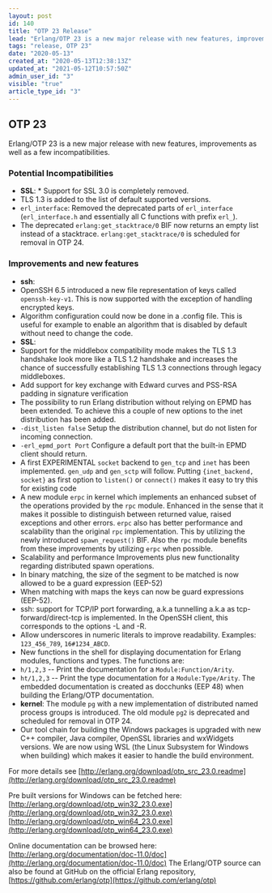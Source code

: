 ```yaml
---
layout: post
id: 140
title: "OTP 23 Release"
lead: "Erlang/OTP 23 is a new major release with new features, improvements as well as a few incompatibilities."
tags: "release, OTP 23"
date: "2020-05-13"
created_at: "2020-05-13T12:38:13Z"
updated_at: "2021-05-12T10:57:50Z"
admin_user_id: "3"
visible: "true"
article_type_id: "3"
---
```


## OTP 23

Erlang/OTP 23 is a new major release with new features, improvements as well as a few incompatibilities.

### Potential Incompatibilities
* **SSL**: * Support for SSL 3.0 is completely removed.
* TLS 1.3 is added to the list of default supported versions.
* `erl_interface`: Removed the deprecated parts of `erl_interface` (`erl_interface.h` and essentially all C functions with prefix `erl_`).
* The deprecated `erlang:get_stacktrace/0` BIF now returns an empty list instead of a stacktrace. `erlang:get_stacktrace/0` is scheduled for removal in OTP 24.

### Improvements and new features
* **ssh**:
* OpenSSH 6.5 introduced a new file representation of keys called `openssh-key-v1`. This is now supported with the exception of handling encrypted keys.
* Algorithm configuration could now be done in a .config file. This is useful for example to enable an algorithm that is disabled by default without need to change the code.
* **SSL**:
* Support for the middlebox compatibility mode makes the TLS 1.3 handshake look more like a TLS 1.2 handshake and increases the chance of successfully establishing TLS 1.3 connections through legacy middleboxes.
* Add support for key exchange with Edward curves and PSS-RSA padding in signature verification
* The possibility to run Erlang distribution without relying on EPMD has been extended. To achieve this a couple of new options to the inet distribution has been added.
* `-dist_listen false` Setup the distribution channel, but do not listen for incoming connection.
* `-erl_epmd_port Port` Configure a default port that the built-in EPMD client should return.
* A first EXPERIMENTAL `socket` backend to
`gen_tcp` and `inet` has been implemented. `gen_udp` and `gen_sctp` will follow.
 Putting `{inet_backend, socket}` as first option to `listen()` or `connect()` makes it easy to try this for existing code
* A new module `erpc` in kernel which implements an enhanced subset of the operations provided by the `rpc` module. Enhanced in the sense that it makes it possible to distinguish between returned value, raised exceptions and other errors. `erpc` also has better performance and scalability than the original `rpc` implementation. This by utilizing the newly introduced `spawn_request()` BIF. Also the `rpc` module benefits from these improvements by utilizing `erpc` when possible.
* Scalability and performance Improvements plus new functionality regarding distributed spawn operations.
* In binary matching, the size of the segment to be matched is now allowed to be a guard expression (EEP-52)
* When matching with maps the keys can now be guard expressions (EEP-52).
* ssh: support for TCP/IP port forwarding, a.k.a tunnelling a.k.a as tcp-forward/direct-tcp is implemented. In the OpenSSH client, this corresponds to the options -L and -R.
* Allow underscores in numeric literals to improve readability. Examples: `123_456_789`, `16#1234_ABCD`.
* New functions in the shell for displaying documentation for Erlang modules, functions and types. The
 functions are:
* `h/1,2,3` -- Print the documentation for a `Module:Function/Arity`.
* `ht/1,2,3` -- Print the type documentation for a `Module:Type/Arity`.
 The embedded documentation is created as docchunks (EEP 48) when building the Erlang/OTP documentation.
* **kernel**: The module `pg` with a new implementation of distributed named process groups is introduced. The old module `pg2` is deprecated and scheduled for removal in OTP 24.
* Our tool chain for building the Windows packages is upgraded with new C++ compiler, Java compiler, OpenSSL libraries and wxWidgets versions. We are now using WSL (the Linux Subsystem for Windows when building) which makes it easier to handle the build environment.

For more details see
[http://erlang.org/download/otp_src_23.0.readme](http://erlang.org/download/otp_src_23.0.readme)

Pre built versions for Windows can be fetched here:
[http://erlang.org/download/otp_win32_23.0.exe](http://erlang.org/download/otp_win32_23.0.exe)
[http://erlang.org/download/otp_win64_23.0.exe](http://erlang.org/download/otp_win64_23.0.exe)

Online documentation can be browsed here:
[http://erlang.org/documentation/doc-11.0/doc](http://erlang.org/documentation/doc-11.0/doc)
 The Erlang/OTP source can also be found at GitHub on the official Erlang repository,
[https://github.com/erlang/otp](https://github.com/erlang/otp)
